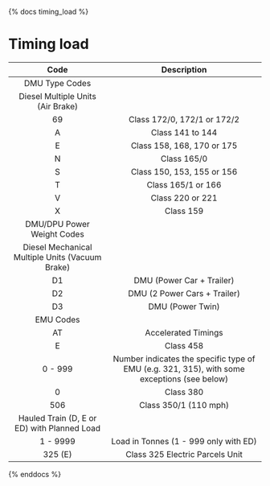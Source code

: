 {% docs timing_load %}

# Timing load

|                       Code                      |                                         Description                                         |
|:-----------------------------------------------:|:-------------------------------------------------------------------------------------------:|
| DMU Type Codes                                  |                                                                                             |
| Diesel Multiple Units (Air Brake)               |                                                                                             |
| 69                                              | Class 172/0, 172/1 or 172/2                                                                 |
| A                                               | Class 141 to 144                                                                            |
| E                                               | Class 158, 168, 170 or 175                                                                  |
| N                                               | Class 165/0                                                                                 |
| S                                               | Class 150, 153, 155 or 156                                                                  |
| T                                               | Class 165/1 or 166                                                                          |
| V                                               | Class 220 or 221                                                                            |
| X                                               | Class 159                                                                                   |
| DMU/DPU Power Weight Codes                      |                                                                                             |
| Diesel Mechanical Multiple Units (Vacuum Brake) |                                                                                             |
| D1                                              | DMU (Power Car + Trailer)                                                                   |
| D2                                              | DMU (2 Power Cars + Trailer)                                                                |
| D3                                              | DMU (Power Twin)                                                                            |
| EMU Codes                                       |                                                                                             |
| AT                                              | Accelerated Timings                                                                         |
| E                                               | Class 458                                                                                   |
| 0 - 999                                         | Number indicates the specific type of EMU (e.g. 321, 315), with some exceptions (see below) |
| 0                                               | Class 380                                                                                   |
| 506                                             | Class 350/1 (110 mph)                                                                       |
| Hauled Train (D, E or ED) with Planned Load     |                                                                                             |
| 1 - 9999                                        | Load in Tonnes (1 - 999 only with ED)                                                       |
| 325 (E)                                         | Class 325 Electric Parcels Unit                                                             |

{% enddocs %}